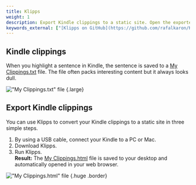 ```yaml
---
title: Klipps
weight: 1
description: Export Kindle clippings to a static site. Open the exported HTML file in a web browser.
keywords_external: ["[Klipps on GitHub](https://github.com/rafalkaron/Klipps)"]
---
```


## Kindle clippings

When you highlight a sentence in Kindle, the sentence is saved to a [My Clippings.txt](/media/klipps/My%20Clippings.txt) file. The file often packs interesting content but it always looks dull.  

!["My Clippings.txt" file](/media/klipps/kindle_clippings.png)
{.large}

## Export Kindle clippings

You can use Klipps to convert your Kindle clippings to a static site in three simple steps.

1. By using a USB cable, connect your Kindle to a PC or Mac.
2. Download Klipps.
3. Run Klipps.  
**Result:** The [My Clippings.html](/media/klipps/My%20Clippings.html) file is saved to your desktop and automatically opened in your web browser.

!["My Clippings.html" file](/media/klipps/klipps_output.png)
{.huge .border}
